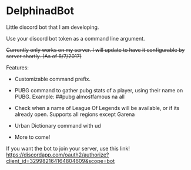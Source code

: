 # DelphinadBot
Little discord bot that I am developing.

Use your discord bot token as a command line argument.

~~Currently only works on my server. I will update to have it configurable by server shortly. (As of 8/7/2017)~~

Features:
 + Customizable command prefix.
 - PUBG command to gather pubg stats of a player, using their name on PUBG. Example: ##pubg almostfamous na all
 + Check when a name of League Of Legends will be available, or if its already open. Supports all regions except Garena
 - Urban Dictionary command with ud <query>
 + More to come!
 
If you want the bot to join your server, use this link! https://discordapp.com/oauth2/authorize?client_id=329982164164804609&scope=bot
